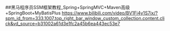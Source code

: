 ##黑马程序员SSM框架教程_Spring+SpringMVC+Maven高级+SpringBoot+MyBatisPlus
https://www.bilibili.com/video/BV1Fi4y1S7ix/?spm_id_from=333.1007.top_right_bar_window_custom_collection.content.click&vd_source=b31002a61d3e1fc2a45b6ea443ec53e7